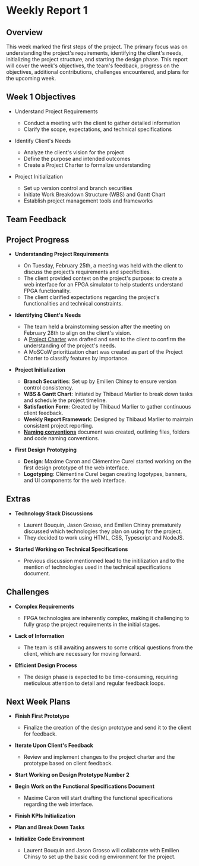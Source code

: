 # Weekly Report 1

## Overview

This week marked the first steps of the project. The primary focus was on understanding the project's requirements, identifying the client's needs, initializing the project structure, and starting the design phase. This report will cover the week's objectives, the team's feedback, progress on the objectives, additional contributions, challenges encountered, and plans for the upcoming week.

## Week 1 Objectives

- Understand Project Requirements

  - Conduct a meeting with the client to gather detailed information
  - Clarify the scope, expectations, and technical specifications

- Identify Client's Needs

  - Analyze the client's vision for the project
  - Define the purpose and intended outcomes
  - Create a Project Charter to formalize understanding

- Project Initialization
  - Set up version control and branch securities
  - Initiate Work Breakdown Structure (WBS) and Gantt Chart
  - Establish project management tools and frameworks

## Team Feedback

## Project Progress

- **Understanding Project Requirements**

  - On Tuesday, February 25th, a meeting was held with the client to discuss the project’s requirements and specificities.
  - The client provided context on the project's purpose: to create a web interface for an FPGA simulator to help students understand FPGA functionality.
  - The client clarified expectations regarding the project's functionalities and technical constraints.

- **Identifying Client's Needs**

  - The team held a brainstorming session after the meeting on February 28th to align on the client's vision.
  - A [Project Charter](../project-charter.md) was drafted and sent to the client to confirm the understanding of the project's needs.
  - A MoSCoW prioritization chart was created as part of the Project Charter to classify features by importance.

- **Project Initialization**

  - **Branch Securities**: Set up by Emilien Chinsy to ensure version control consistency.
  - **WBS & Gantt Chart**: Initiated by Thibaud Marlier to break down tasks and schedule the project timeline.
  - **Satisfaction Form**: Created by Thibaud Marlier to gather continuous client feedback.
  - **Weekly Report Framework**: Designed by Thibaud Marlier to maintain consistent project reporting.
  - **[Naming conventions](../../technical-specifications/naming-conventions.md)** document was created, outlining files, folders and code naming conventions.

- **First Design Prototyping**

  - **Design**: Maxime Caron and Clémentine Curel started working on the first design prototype of the web interface.
  - **Logotyping**: Clémentine Curel began creating logotypes, banners, and UI components for the web interface.

## Extras

- **Technology Stack Discussions**

  - Laurent Bouquin, Jason Grosso, and Emilien Chinsy prematurely discussed which technologies they plan on using for the project.
  - They decided to work using HTML, CSS, Typescript and NodeJS.

- **Started Working on Technical Specifications**
  - Previous discussion mentionned lead to the initilization and to the mention of technologies used in the technical specifications document.

## Challenges

- **Complex Requirements**

  - FPGA technologies are inherently complex, making it challenging to fully grasp the project requirements in the initial stages.

- **Lack of Information**

  - The team is still awaiting answers to some critical questions from the client, which are necessary for moving forward.

- **Efficient Design Process**
  - The design phase is expected to be time-consuming, requiring meticulous attention to detail and regular feedback loops.

## Next Week Plans

- **Finish First Prototype**

  - Finalize the creation of the design prototype and send it to the client for feedback.

- **Iterate Upon Client's Feedback**

  - Review and implement changes to the project charter and the prototype based on client feedback.

- **Start Working on Design Prototype Number 2**

- **Begin Work on the Functional Specifications Document**

  - Maxime Caron will start drafting the functional specifications regarding the web interface.

- **Finish KPIs Initialization**

- **Plan and Break Down Tasks**

- **Initialize Code Environment**
  - Laurent Bouquin and Jason Grosso will collaborate with Emilien Chinsy to set up the basic coding environment for the project.

